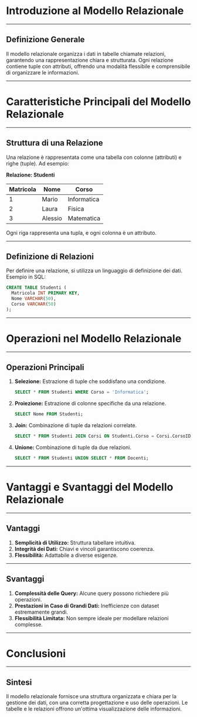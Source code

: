 # Introduzione al Modello Relazionale

---

## Definizione Generale

Il modello relazionale organizza i dati in tabelle chiamate relazioni, garantendo una rappresentazione chiara e strutturata. Ogni relazione contiene tuple con attributi, offrendo una modalità flessibile e comprensibile di organizzare le informazioni.

---

# Caratteristiche Principali del Modello Relazionale

---

## Struttura di una Relazione

Una relazione è rappresentata come una tabella con colonne (attributi) e righe (tuple). Ad esempio:

**Relazione: Studenti**

| Matricola | Nome       | Corso          |
|-----------|------------|----------------|
| 1         | Mario      | Informatica    |
| 2         | Laura      | Fisica         |
| 3         | Alessio    | Matematica     |

Ogni riga rappresenta una tupla, e ogni colonna è un attributo.

---

## Definizione di Relazioni

Per definire una relazione, si utilizza un linguaggio di definizione dei dati. Esempio in SQL:

```sql
CREATE TABLE Studenti (
  Matricola INT PRIMARY KEY,
  Nome VARCHAR(50),
  Corso VARCHAR(50)
);
```

---

# Operazioni nel Modello Relazionale

---

## Operazioni Principali

1. **Selezione:** Estrazione di tuple che soddisfano una condizione.

   ```sql
   SELECT * FROM Studenti WHERE Corso = 'Informatica';
   ```

2. **Proiezione:** Estrazione di colonne specifiche da una relazione.

   ```sql
   SELECT Nome FROM Studenti;
   ```

3. **Join:** Combinazione di tuple da relazioni correlate.

   ```sql
   SELECT * FROM Studenti JOIN Corsi ON Studenti.Corso = Corsi.CorsoID;
   ```

4. **Unione:** Combinazione di tuple da due relazioni.

   ```sql
   SELECT * FROM Studenti UNION SELECT * FROM Docenti;
   ```

---

# Vantaggi e Svantaggi del Modello Relazionale

---

## Vantaggi

1. **Semplicità di Utilizzo:** Struttura tabellare intuitiva.
2. **Integrità dei Dati:** Chiavi e vincoli garantiscono coerenza.
3. **Flessibilità:** Adattabile a diverse esigenze.

---

## Svantaggi

1. **Complessità delle Query:** Alcune query possono richiedere più operazioni.
2. **Prestazioni in Caso di Grandi Dati:** Inefficienze con dataset estremamente grandi.
3. **Flessibilità Limitata:** Non sempre ideale per modellare relazioni complesse.

---

# Conclusioni

---

## Sintesi

Il modello relazionale fornisce una struttura organizzata e chiara per la gestione dei dati, con una corretta progettazione e uso delle operazioni. Le tabelle e le relazioni offrono un'ottima visualizzazione delle informazioni.

